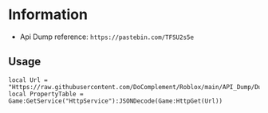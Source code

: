# Information  
- Api Dump reference: `https://pastebin.com/TFSU2s5e`  

## Usage
```   
local Url = "Https://raw.githubusercontent.com/DoComplement/Roblox/main/API_Dump/Dump.txt"
local PropertyTable = Game:GetService("HttpService"):JSONDecode(Game:HttpGet(Url))
```  
